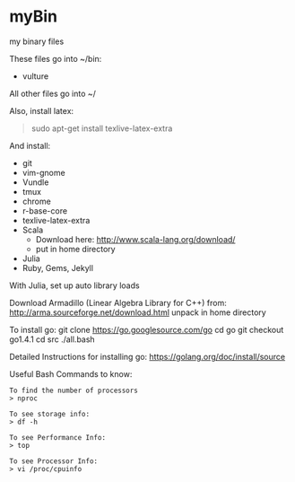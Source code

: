 # myBin
my binary files

These files go into ~/bin:
- vulture

All other files go into ~/

Also, install latex:
> sudo apt-get install texlive-latex-extra

And install:
- git
- vim-gnome
- Vundle
- tmux
- chrome
- r-base-core
- texlive-latex-extra
- Scala
    - Download here: http://www.scala-lang.org/download/
    - put in home directory 
- Julia
- Ruby, Gems, Jekyll

With Julia, set up auto library loads


Download Armadillo (Linear Algebra Library for C++) from:
    http://arma.sourceforge.net/download.html
    unpack in home directory

To install go:
  git clone https://go.googlesource.com/go
  cd go 
  git checkout go1.4.1
  cd src
  ./all.bash

Detailed Instructions for installing go:
https://golang.org/doc/install/source



Useful Bash Commands to know:

    To find the number of processors
    > nproc
    
    To see storage info:
    > df -h
    
    To see Performance Info:
    > top
    
    To see Processor Info:
    > vi /proc/cpuinfo
